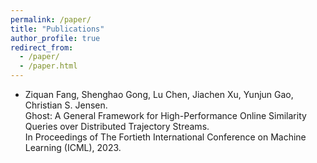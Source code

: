 ```yaml
---
permalink: /paper/
title: "Publications"
author_profile: true
redirect_from:
  - /paper/
  - /paper.html
---
```


- Ziquan Fang, Shenghao Gong, Lu Chen, Jiachen Xu, Yunjun Gao, Christian S. Jensen.\
  Ghost: A General Framework for High-Performance Online Similarity Queries over Distributed Trajectory Streams.\
  In Proceedings of The Fortieth International Conference on Machine Learning (ICML), 2023.
 

